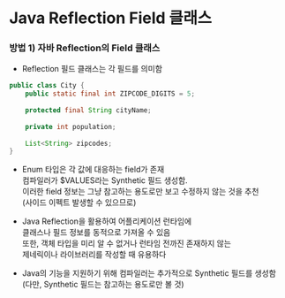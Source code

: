 # Java Reflection Field 클래스 


### 방법 1) 자바 Reflection의 Field 클래스 
- Reflection 필드 클래스는 각 필드를 의미함

```Java
public class City {
    public static final int ZIPCODE_DIGITS = 5;
    
    protected final String cityName;
    
    private int population;
    
    List<String> zipcodes;
}
```

- Enum 타입은 각 값에 대응하는 field가 존재 <br>
  컴파일러가 $VALUES라는 Synthetic 필드 생성함. <br>
  이러한 field 정보는 그냥 참고하는 용도로만 보고 수정하지 않는 것을 추천 <br>
  (사이드 이펙트 발생할 수 있으므로)


- Java Reflection을 활용하여 어플리케이션 런타임에 <br>
  클래스나 필드 정보를 동적으로 가져올 수 있음 <br>
  또한, 객체 타입을 미리 알 수 없거나 런타임 전까진 존재하지 않는 <br>
  제네릭이나 라이브러리를 작성할 때 유용하다


- Java의 기능을 지원하기 위해 컴파일러는 추가적으로 Synthetic 필드를 생성함 <br>
  (다만, Synthetic 필드는 참고하는 용도로만 볼 것)